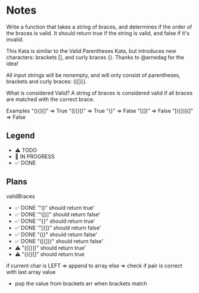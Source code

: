 # Notes

Write a function that takes a string of braces, and determines if the order of the braces is valid. It should return true if the string is valid, and false if it's invalid.

This Kata is similar to the Valid Parentheses Kata, but introduces new characters: brackets [], and curly braces {}. Thanks to @arnedag for the idea!

All input strings will be nonempty, and will only consist of parentheses, brackets and curly braces: ()[]{}.

What is considered Valid?
A string of braces is considered valid if all braces are matched with the correct brace.

Examples
"(){}[]"   =>  True
"([{}])"   =>  True
"(}"       =>  False
"[(])"     =>  False
"[({})](]" =>  False

## Legend
- ⚠ TODO
- 🚧 IN PROGRESS
- ✅ DONE

## Plans

validBraces

- ✅ DONE '"()" should return true'
- ✅ DONE '"([)]" should return false'
- ✅ DONE '"{}" should return true'
- ✅ DONE '"[{]}" should return false'
- ✅ DONE "()}" should return false'
- ✅ DONE "([{]})" should return false'
- ⚠ "([{}])" should return true'
- ⚠ "(){}[]" should return true

if current char is LEFT => append to array
else => check if pair is correct with last array value
- pop the value from brackets arr when brackets match

